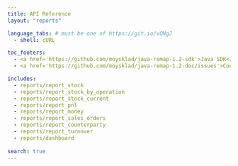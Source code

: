 ```yaml
---
title: API Reference
layout: "reports"

language_tabs: # must be one of https://git.io/vQNgJ
  - shell: cURL

toc_footers:
  - <a href='https://github.com/moysklad/java-remap-1.2-sdk'>Java SDK</a>
  - <a href='https://github.com/moysklad/java-remap-1.2-doc/issues'>Сообщите об ошибке</a>

includes:
  - reports/report_stock
  - reports/report_stock_by_operation
  - reports/report_stock_current
  - reports/report_pnl
  - reports/report_money
  - reports/report_sales_orders
  - reports/report_counterparty
  - reports/report_turnover
  - reports/dashboard
  
search: true
---  
```

